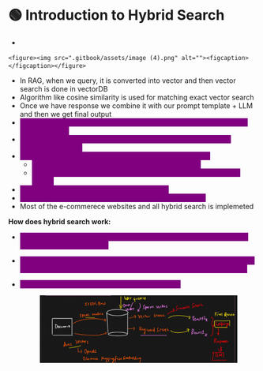 # 🟢 Introduction to Hybrid Search



*

    <figure><img src=".gitbook/assets/image (4).png" alt=""><figcaption></figcaption></figure>
* In RAG, when we query, it is converted into vector and then vector search is done in vectorDB
* Algorithm like cosine similarity is used for matching exact vector search
* Once we have response we combine it with our prompt template + LLM and then we get final output
* <mark style="color:purple;background-color:purple;">**Normally for searching relevant document from vectorDB, semantic search is used**</mark>
* <mark style="color:purple;background-color:purple;">**Semantic search = searching based on meaning, not just exact keyword matches.**</mark>
* <mark style="color:purple;background-color:purple;">**In hybrid search we combine multiple search techniques**</mark>
  * <mark style="color:purple;background-color:purple;">**Semantic search ⇒ Dense vector search ⇒ Similar**</mark>
  * <mark style="color:purple;background-color:purple;">**Syntactic search ⇒ Exact search ⇒ Keyword search ⇒ Sparse vector**</mark>
* <mark style="color:purple;background-color:purple;">**VectorDB stores everything as dense vector**</mark>
* <mark style="color:purple;background-color:purple;">**Techniques such as OHE, BOW, TfIDF are sparse matrix**</mark>
* Most of the e-commerece websites and all hybrid search is implemeted

**How does hybrid search work:**

* <mark style="color:purple;background-color:purple;">**Documents will also be converted into sparse matrix + dense matrix during storing in vectorDB**</mark>&#x20;
* <mark style="color:purple;background-color:purple;">**Whenever user puts queries, it will be divided into 2 types(sparse and dense) and then we will semantic search and keyword search result**</mark>
*   <mark style="color:purple;background-color:purple;">**Both of them are combined based on weightage**</mark>

    <figure><img src=".gitbook/assets/image (1) (1) (1) (1) (1) (1).png" alt=""><figcaption></figcaption></figure>
